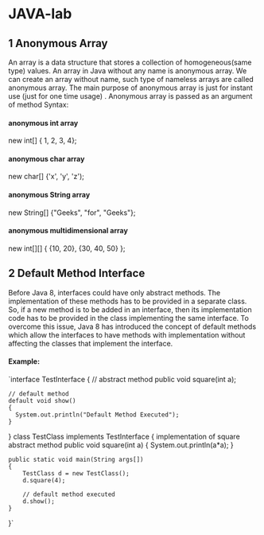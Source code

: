 # JAVA-lab
## 1 Anonymous Array
An array is a data structure that stores a collection of homogeneous(same type) values.
An array in Java without any name is anonymous array.
We can create an array without name, such type of nameless arrays are called anonymous array.
The main purpose of anonymous array is just for instant use (just for one time usage) .
Anonymous array is passed as an argument of method
Syntax:
#### anonymous int array 
new int[] { 1, 2, 3, 4};  

#### anonymous char array 
new char[] {'x', 'y', 'z'); 

#### anonymous String array
new String[] {"Geeks", "for", "Geeks"}; 

#### anonymous multidimensional array
new int[][] { {10, 20}, {30, 40, 50} };

## 2 Default Method Interface
Before Java 8, interfaces could have only abstract methods.
The implementation of these methods has to be provided in a separate class.
So, if a new method is to be added in an interface, then its implementation code has to be provided in the class implementing the same interface. 
To overcome this issue, Java 8 has introduced the concept of default methods which allow the interfaces to have methods with implementation without affecting the classes that implement the interface.
#### Example:
`interface TestInterface 
{ 
    // abstract method 
    public void square(int a); 
  
    // default method 
    default void show() 
    { 
      System.out.println("Default Method Executed"); 
    } 
} class TestClass implements TestInterface 
{ 
    implementation of square abstract method 
    public void square(int a) 
    { 
        System.out.println(a*a); 
    } 
  
    public static void main(String args[]) 
    { 
        TestClass d = new TestClass(); 
        d.square(4); 
  
        // default method executed 
        d.show(); 
    } 
}`


